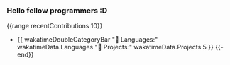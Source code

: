 ### Hello fellow programmers :D

{{range recentContributions 10}}
- {{ wakatimeDoubleCategoryBar "💾 Languages:" wakatimeData.Languages "💼 Projects:" wakatimeData.Projects 5 }}
{{- end}}
